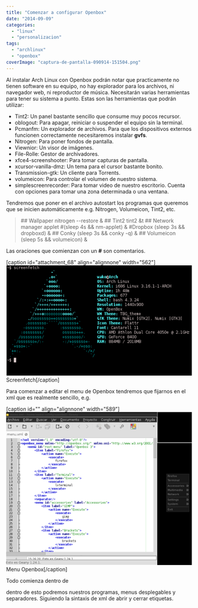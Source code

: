 ```yaml
---
title: "Comenzar a configurar Openbox"
date: "2014-09-09"
categories: 
  - "linux"
  - "personalizacion"
tags: 
  - "archlinux"
  - "openbox"
coverImage: "captura-de-pantalla-090914-151504.png"
---
```


Al instalar Arch Linux con Openbox podrán notar que practicamente no tienen software en su equipo, no hay explorador para los archivos, ni navegador web, ni reproductor de música. Necesitarán varias herramientas para tener su sistema a punto. Estas son las herramientas que podrán utilizar:<!--more-->

- Tint2: Un panel bastante sencillo que consume muy pocos recursor.
- oblogout: Para apagar, reiniciar o suspender el equipo sin la terminal.
- Pcmanfm: Un explorador de archivos. Para que los dispositivos externos funcionen correctamente necesitaremos instalar **gvfs**.
- Nitrogen: Para poner fondos de pantalla.
- Viewnior: Un visor de imágenes.
- File-Rolle: Gestor de archivadores.
- xfce4-screenshooter: Para tomar capturas de pantalla.
- xcursor-vanilla-dmz: Un tema para el cursor bastante bonito.
- Transmission-gtk: Un cliente para Torrents.
- volumeicon: Para controlar el volumen de nuestro sistema.
- simplescreenrecorder: Para tomar video de nuestro escritorio. Cuenta con opciones para tomar una zona determinada o una ventana.

Tendremos que poner en el archivo autostart los programas que queremos que se inicien automáticamente e.g. Nitrogen, Volumeicon, Tint2, etc.

> \## Wallpaper nitrogen --restore & ## Tint2 tint2 &t ## Network manager applet #(sleep 4s && nm-applet) & #Dropbox (sleep 3s && dropboxd) & ## Conky (sleep 3s && conky -q) & ## Volumeicon (sleep 5s && volumeicon) &

Las oraciones que comienzan con un **#** son comentarios.

\[caption id="attachment\_68" align="alignnone" width="562"\][![Screenfetch](images/captura-de-pantalla-090914-151504.png)](https://moelinux.files.wordpress.com/2014/09/captura-de-pantalla-090914-151504.png) Screenfetch\[/caption\]

Para comenzar a editar el menu de Openbox tendremos que fijarnos en el xml que es realmente sencillo, e.g.

\[caption id="" align="alignnone" width="589"\]![Menu Openbox](images/KxEYihX.png) Menu Openbox\[/caption\]

Todo comienza dentro de **<menu id="root-menu" label="Openbox 3"></menu>** dentro de esto podremos nuestros programas, menus desplegables y separadores. Siguiendo la sintaxis de xml de abrir y cerrar etiquetas.
